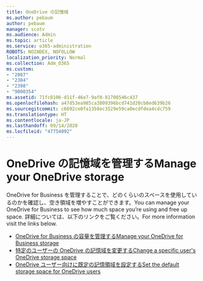 ```yaml
---
title: OneDrive の記憶域
ms.author: pebaum
author: pebaum
manager: scotv
ms.audience: Admin
ms.topic: article
ms.service: o365-administration
ROBOTS: NOINDEX, NOFOLLOW
localization_priority: Normal
ms.collection: Adm_O365
ms.custom:
- "2007"
- "2384"
- "2398"
- "9000354"
ms.assetid: 71fc8106-d11f-46e7-9af0-81708546c437
ms.openlocfilehash: a47d53ea985ca3809396bcd741d20cb8ed639b26
ms.sourcegitcommit: c6692ce0fa1358ec3529e59ca0ecdfdea4cdc759
ms.translationtype: HT
ms.contentlocale: ja-JP
ms.lasthandoff: 09/14/2020
ms.locfileid: "47754092"
---
```

# <a name="manage-your-onedrive-storage"></a><span data-ttu-id="19397-102">OneDrive の記憶域を管理する</span><span class="sxs-lookup"><span data-stu-id="19397-102">Manage your OneDrive storage</span></span>

<span data-ttu-id="19397-103">OneDrive for Business を管理することで、どのくらいのスペースを使用しているのかを確認し、空き領域を増やすことができます。</span><span class="sxs-lookup"><span data-stu-id="19397-103">You can manage your OneDrive for Business to see how much space you’re using and free up space.</span></span>  <span data-ttu-id="19397-104">詳細については、以下のリンクをご覧ください。</span><span class="sxs-lookup"><span data-stu-id="19397-104">For more information visit the links below.</span></span>

- [<span data-ttu-id="19397-105">OneDrive for Business の容量を管理する</span><span class="sxs-lookup"><span data-stu-id="19397-105">Manage your OneDrive for Business storage</span></span>](https://support.microsoft.com/office/31519161-059c-4764-b6f8-f5cd29f7fe68)
- [<span data-ttu-id="19397-106">特定のユーザーの OneDrive の記憶域を変更する</span><span class="sxs-lookup"><span data-stu-id="19397-106">Change a specific user's OneDrive storage space</span></span>](https://docs.microsoft.com/onedrive/change-user-storage)
- [<span data-ttu-id="19397-107">OneDrive ユーザー向けに既定の記憶領域を設定する</span><span class="sxs-lookup"><span data-stu-id="19397-107">Set the default storage space for OneDrive users</span></span>](https://docs.microsoft.com/onedrive/set-default-storage-space)